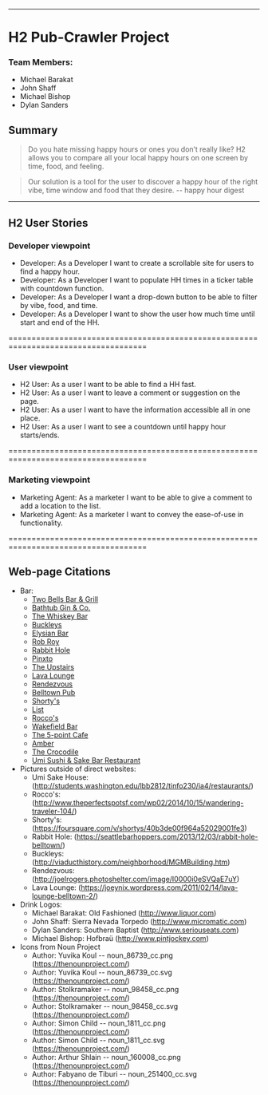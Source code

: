 ----
# H2 Pub-Crawler Project

### Team Members:
* Michael Barakat
* John Shaff  
* Michael Bishop
* Dylan Sanders


## Summary
>Do you hate missing happy hours or ones you don’t really like? H2 allows you to compare all your local happy hours on one screen by time, food, and feeling.

>Our solution is a tool for the user to discover a happy hour of the right vibe, time window and food that they desire.  -- happy hour digest

---

## H2 User Stories

### Developer viewpoint

* Developer: As a Developer I want to create a scrollable site for users to find a happy hour.
* Developer: As a Developer I want to populate HH times in a ticker table with countdown function.
* Developer: As a Developer I want a drop-down button to be able to filter by vibe, food, and time.
* Developer: As a Developer I want to show the user how much time until start and end of the HH.


====================================================================================
### User viewpoint

* H2 User: As a user I want to be able to find a HH fast.
* H2 User: As a user I want to leave a comment or suggestion on the page.
* H2 User: As a user I want to have the information accessible all in one place.
* H2 User: As a user I want to see a countdown until happy hour starts/ends.

====================================================================================
### Marketing viewpoint

* Marketing Agent: As a marketer I want to be able to give a comment to add a location to the list.
* Marketing Agent: As a marketer I want to convey the ease-of-use in functionality.

====================================================================================
## Web-page Citations

* Bar:
  * [Two Bells Bar & Grill](http://thetwobells.com/ "Two Bells")
  * [Bathtub Gin & Co.](http://bathtubginseattle.com/ "Bathtub Gin & Co.")
  * [The Whiskey Bar](http://thewhiskybar.com/ "The Whiskey Bar")
  * [Buckleys](http://www.buckleyspubs.com/ "Buckleys")
  * [Elysian Bar](http://www.elysianbrewing.com/ "Eylsian Bar")
  * [Rob Roy](http://www.robroyseattle.com/ "Rob Roy")
  * [Rabbit Hole](http://rabbitholeseattle.com/ "Rabbit Hole")
  * [Pinxto](http://www.pintxoseattle.com/ "Pinxto")
  * [The Upstairs](http://www.theupstairsseattle.com/ "The Upstairs")
  * [Lava Lounge](http://lavaloungeseattle.com/ "Lava Lounge")
  * [Rendezvous](http://www.therendezvous.rocks/menu/ "Rendezvous")
  * [Belltown Pub](http://belltownpub.com/ "Belltown Pub")
  * [Shorty's](http://www.shortydog.com/ "Shorty's")
  * [List](http://www.listbelltown.com/ "List")
  * [Rocco's](http://www.roccosseattle.com/ "Rocco's")
  * [Wakefield Bar](http://wakefieldbar.com/ "Wakefield Bar")
  * [The 5-point Cafe](http://the5pointcafe.com/ "The 5-point Cafe")
  * [Amber](http://www.amberseattle.com/ "Amber")
  * [The Crocodile](http://www.thecrocodile.com/ "The Crocodile")
  * [Umi Sushi & Sake Bar Restaurant](http://www.umisakehouse.com/ "Umi Sake House")
* Pictures outside of direct websites:
   * Umi Sake House: (http://students.washington.edu/lbb2812/tinfo230/ia4/restaurants/)
   * Rocco's: (http://www.theperfectspotsf.com/wp02/2014/10/15/wandering-traveler-104/)
   * Shorty's: (https://foursquare.com/v/shortys/40b3de00f964a52029001fe3)
   * Rabbit Hole: (https://seattlebarhoppers.com/2013/12/03/rabbit-hole-belltown/)
   * Buckleys: (http://viaducthistory.com/neighborhood/MGMBuilding.htm)
   * Rendezvous: (http://joelrogers.photoshelter.com/image/I0000i0eSVQaE7uY)
   * Lava Lounge: (https://joeynix.wordpress.com/2011/02/14/lava-lounge-belltown-2/)
* Drink Logos:
   * Michael Barakat: Old Fashioned (http://www.liquor.com)
   * John Shaff: Sierra Nevada Torpedo (http://www.micromatic.com)
   * Dylan Sanders: Southern Baptist (http://www.seriouseats.com)
   * Michael Bishop: Hofbraü (http://www.pintjockey.com)
* Icons from Noun Project
   * Author: Yuvika Koul -- noun_86739_cc.png (https://thenounproject.com/)
   * Author: Yuvika Koul -- noun_86739_cc.svg (https://thenounproject.com/)
   * Author: Stolkramaker -- noun_98458_cc.png (https://thenounproject.com/)
   * Author: Stolkramaker -- noun_98458_cc.svg (https://thenounproject.com/)
   * Author: Simon Child -- noun_1811_cc.png (https://thenounproject.com/)
   * Author: Simon Child -- noun_1811_cc.svg (https://thenounproject.com/)
   * Author: Arthur Shlain -- noun_160008_cc.png (https://thenounproject.com/)
   * Author: Fabyano de Tiburi -- noun_251400_cc.svg (https://thenounproject.com/)

